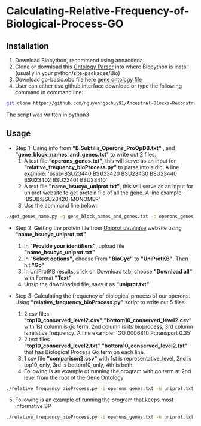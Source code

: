 # Calculating-Relative-Frequency-of-Biological-Process-GO
## Installation
1. Download Biopython, recommend using annaconda.
2. Clone or download this  [Ontology Parser](https://github.com/kkoziara/biopython/tree/master/Bio/Ontology) into where Biopython is install (usually in your python/site-packages/Bio)
3. Download go-basic.obo file here [gene ontology file](http://purl.obolibrary.org/obo/go/go-basic.obo)
4. User can either use github interface download or type the following command in command line:
```bash
git clone https://github.com/nguyenngochuy91/Ancestral-Blocks-Reconstruction
```
The script was written in python3


## Usage
* Step 1: Using info from **"B.Subtilis_Operons_ProOpDB.txt"** , and **"gene_block_names_and_genes.txt**" to write out 2 files.
  1. A text file **“operons_genes.txt”**, this will serve as an input for **"relative_frequency_bioProcess.py"** to parse into a dic. A line example: 'bsub-BSU23440	BSU23420	BSU23430	BSU23440	BSU23402	BSU23401	BSU23410'
  2. A text file **"name_bsucyc_uniprot.txt"**, this will serve as an input for uniprot website to get protein file of all the gene. A line example: 'BSUB:BSU23420-MONOMER'
  3. Use the command line below: 
```bash
./get_genes_name.py -g gene_block_names_and_genes.txt -o operons_genes.txt -n name_bsucyc_uniprot.txt -r NC_000964.gbk
```
* Step 2: Getting the protein file from [Uniprot database](http://www.uniprot.org/uploadlists/) website using **"name_bsucyc_uniprot.txt"**
  1. In **"Provide your identifiers"**, upload file **"name_bsucyc_uniprot.txt"** 
  2. In **"Select options"**, choose From **"BioCyc"** to **"UniProtKB"**. Then hit **"Go"**
  3. In UniProtKB results, click on Download tab, choose **"Download all"** with Format **"Text"**
  4. Unzip the downloaded file, save it as **"uniprot.txt"**

* Step 3: Calculating the frequency of biological process of our operons. Using **"relative_frequency_bioProcess.py"** script to write out 5 files.
  1. 2 csv files **"top10_conserved_level2.csv"**,**"bottom10_conserved_level2.csv"** with 1st column is go term, 2nd column is its bioprocess, 3rd column is relative frequency. A line example: 'GO:0006810	P:transport	0.35'
  2. 2 text files **"top10_conserved_level2.txt"**,**"bottom10_conserved_level2.txt"** that has Biological Process Go term on each line. 
  3. 1 csv file **"comparison2.csv"** with 1st is representative_level, 2nd is top10_only, 3rd is bottom10_only, 4th is both.
  4. Following is an example of running the program with go term at 2nd level from the root of the Gene Ontology
```bash
./relative_frequency_bioProcess.py -i operons_genes.txt -u uniprot.txt -s conservedOperonsSorted.txt -l 2 -g go-basic.obo 
```
  5. Following is an example of running the program that keeps most informative BP
```bash
./relative_frequency_bioProcess.py -i operons_genes.txt -u uniprot.txt -s conservedOperonsSorted.txt -g ../go-basic.obo -m leaf
```
